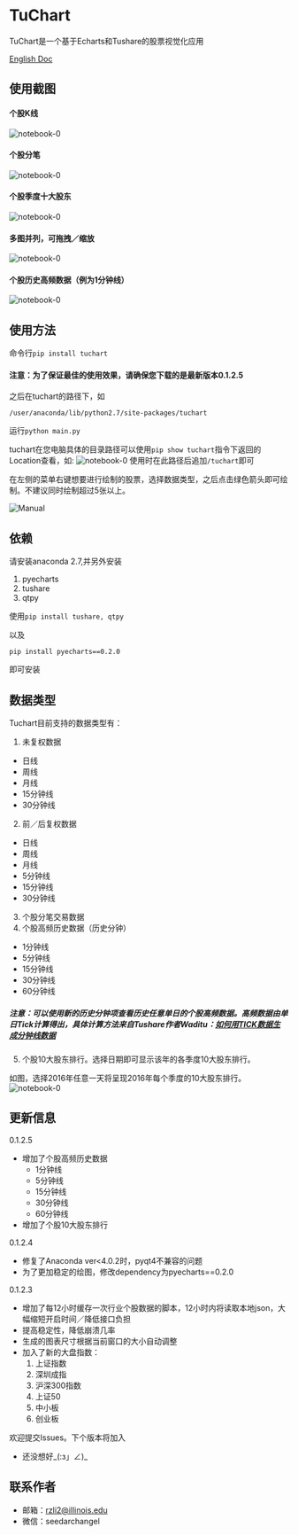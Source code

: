TuChart
=================
TuChart是一个基于Echarts和Tushare的股票视觉化应用

[English Doc](https://github.com/Seedarchangel/TuChart/blob/master/Example_Graphs/En_US.md)
## 使用截图
#### 个股K线
![notebook-0](https://github.com/Seedarchangel/TuChart/blob/master/Example_Graphs/Screen%20Shot%202017-08-29%20at%203.30.19%20PM.png?raw=true)
#### 个股分笔
![notebook-0](https://github.com/Seedarchangel/TuChart/blob/master/Example_Graphs/Screen%20Shot%202017-08-29%20at%202.12.53%20AM.png)
#### 个股季度十大股东
![notebook-0](https://github.com/Seedarchangel/TuChart/blob/master/Example_Graphs/Revised.gif)
#### 多图并列，可拖拽／缩放
![notebook-0](https://github.com/Seedarchangel/TuChart/blob/master/Example_Graphs/sample.gif)
#### 个股历史高频数据（例为1分钟线）
![notebook-0](https://github.com/Seedarchangel/TuChart/blob/master/Example_Graphs/Screen%20Shot%202017-09-05%20at%2011.55.53%20PM.png)

## 使用方法
命令行```pip install tuchart```

#### 注意：为了保证最佳的使用效果，请确保您下载的是最新版本0.1.2.5

之后在tuchart的路径下，如

```/user/anaconda/lib/python2.7/site-packages/tuchart```

运行```python main.py```

tuchart在您电脑具体的目录路径可以使用```pip show tuchart```指令下返回的Location查看，如:
![notebook-0](https://github.com/Seedarchangel/TuChart/blob/master/Example_Graphs/tuchart_path.png)
使用时在此路径后追加```/tuchart```即可

在左侧的菜单右键想要进行绘制的股票，选择数据类型，之后点击绿色箭头即可绘制。不建议同时绘制超过5张以上。


![Manual](https://github.com/Seedarchangel/TuChart/blob/master/Example_Graphs/SLYJiZEBeD.gif)



## 依赖
请安装anaconda 2.7,并另外安装

1. pyecharts
2. tushare
3. qtpy

使用```pip install tushare, qtpy```

以及

```pip install pyecharts==0.2.0```


即可安装


## 数据类型
Tuchart目前支持的数据类型有：
1. 未复权数据
* 日线
* 周线
* 月线
* 15分钟线
* 30分钟线
2. 前／后复权数据
* 日线
* 周线
* 月线
* 5分钟线
* 15分钟线
* 30分钟线
3. 个股分笔交易数据
4. 个股高频历史数据（历史分钟）
* 1分钟线
* 5分钟线
* 15分钟线
* 30分钟线
* 60分钟线

##### 注意：可以使用新的历史分钟项查看历史任意单日的个股高频数据。高频数据由单日Tick计算得出，具体计算方法来自Tushare作者Waditu：[如何用TICK数据生成分钟线数据](https://mp.weixin.qq.com/s?__biz=MzAwOTgzMDk5Ng==&mid=2650833965&idx=1&sn=e3e74639c068e7a1e41a35bb1decd313&chksm=80adb316b7da3a00de4191d4da6a5a7cab60fa3d282876fcf0b4d6dd8fc234528a316f5aa50a&mpshare=1&scene=1&srcid=090514fJTxEaB4CbnBI85x60&pass_ticket=qA7MkXEYQz2xA0uHwCD8eF43XfYsQMFMTyDT0euW7YFDRhLeVPR8dAxIaK6gxprk#rd)
5. 个股10大股东排行。选择日期即可显示该年的各季度10大股东排行。

如图，选择2016年任意一天将呈现2016年每个季度的10大股东排行。
![notebook-0](https://github.com/Seedarchangel/TuChart/blob/master/Example_Graphs/Screen%20Shot%202017-09-06%20at%2012.33.55%20AM.png?raw=true)



## 更新信息
0.1.2.5
* 增加了个股高频历史数据
  * 1分钟线
  * 5分钟线
  * 15分钟线
  * 30分钟线
  * 60分钟线
* 增加了个股10大股东排行 
  
0.1.2.4
* 修复了Anaconda ver<4.0.2时，pyqt4不兼容的问题
* 为了更加稳定的绘图，修改dependency为pyecharts==0.2.0

0.1.2.3 
* 增加了每12小时缓存一次行业个股数据的脚本，12小时内将读取本地json，大幅缩短开启时间／降低接口负担
* 提高稳定性，降低崩溃几率
* 生成的图表尺寸根据当前窗口的大小自动调整
* 加入了新的大盘指数：
  1. 上证指数
  2. 深圳成指
  3. 沪深300指数
  4. 上证50
  5. 中小板
  6. 创业板



欢迎提交Issues。下个版本将加入
* 还没想好_(:з」∠)_


## 联系作者
* 邮箱：rzli2@illinois.edu
* 微信：seedarchangel








